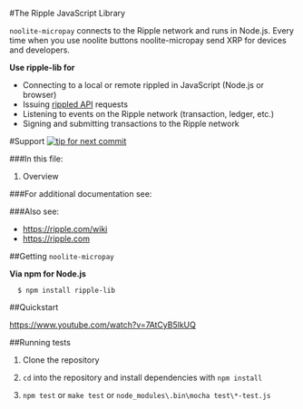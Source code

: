 #The Ripple JavaScript Library

`noolite-micropay` connects to the Ripple network and runs in Node.js. Every time when you use noolite buttons noolite-micropay send XRP for devices and developers.

**Use ripple-lib for**

+ Connecting to a local or remote rippled in JavaScript (Node.js or browser)
+ Issuing [rippled API](https://ripple.com/wiki/JSON_Messages) requests
+ Listening to events on the Ripple network (transaction, ledger, etc.)
+ Signing and submitting transactions to the Ripple network


#Support
[![tip for next commit](https://tip4commit.com/projects/950.svg)](https://tip4commit.com/github/Ignat99/noolite-micropay)

###In this file:

1. Overview


###For additional documentation see:


###Also see:

+ https://ripple.com/wiki  
+ https://ripple.com

##Getting `noolite-micropay`

**Via npm for Node.js**

```
  $ npm install ripple-lib
```

##Quickstart

https://www.youtube.com/watch?v=7AtCyB5lkUQ


##Running tests

1. Clone the repository

2. `cd` into the repository and install dependencies with `npm install`

3. `npm test` or `make test` or `node_modules\.bin\mocha test\*-test.js` 



